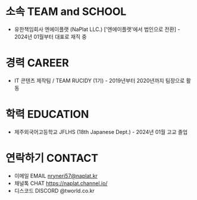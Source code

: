 # 소속 TEAM and SCHOOL
- 유한책임회사 엔에이플랫 (NaPlat LLC.) ['엔에이플랫'에서 법인으로 전환] - 2024년 01월부터 대표로 재직 중
# 경력 CAREER
- IT 콘텐츠 제작팀 / TEAM RUCIDY (1기) - 2019년부터 2020년까지 팀장으로 활동
# 학력 EDUCATION
- 제주외국어고등학교 JFLHS (18th Japanese Dept.) - 2024년 01월 고교 졸업
# 연락하기 CONTACT
- 이메일 EMAIL nryneri57@naplat.kr
- 채널톡 CHAT https://naplat.channel.io/
- 디스코드 DISCORD @tworld.co.kr
